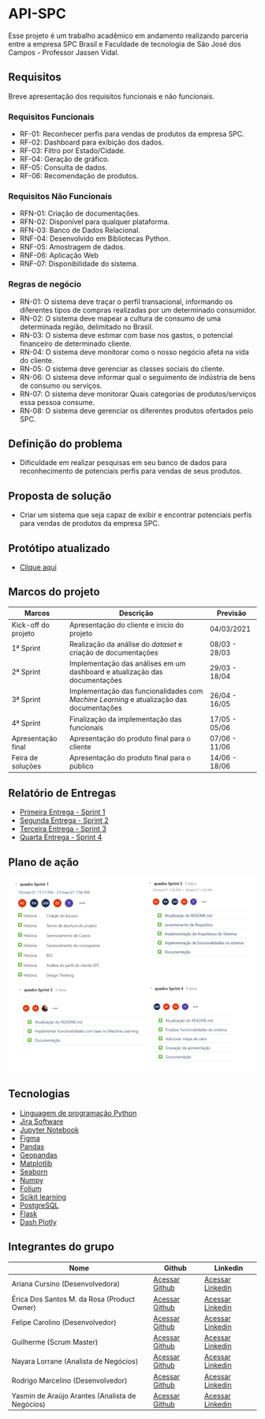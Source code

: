 # API-SPC

Esse projeto é um trabalho acadêmico em andamento realizando parceria entre a empresa SPC Brasil e Faculdade de tecnologia de São José dos Campos - Professor Jassen Vidal.

## Requisitos
Breve apresentação dos requisitos funcionais e não funcionais.

### Requisitos Funcionais
- RF-01: Reconhecer perfis para vendas de produtos da empresa SPC.
- RF-02: Dashboard para exibição dos dados.
- RF-03: Filtro por Estado/Cidade.
- RF-04: Geração de gráfico.
- RF-05: Consulta de dados.
- RF-06: Recomendação de produtos.

### Requisitos Não Funcionais
- RFN-01: Criação de documentações.
- RFN-02: Disponível para qualquer plataforma.
- RFN-03: Banco de Dados Relacional.
- RNF-04: Desenvolvido em Bibliotecas Python.
- RNF-05: Amostragem de dados.
- RNF-06: Aplicação Web
- RNF-07: Disponibilidade do sistema.

### Regras de negócio
- RN-01: O sistema deve traçar o perfil transacional, informando os diferentes tipos de compras realizadas por um determinado consumidor.
- RN-02: O sistema deve mapear a cultura de consumo de uma determinada região, delimitado no Brasil.
- RN-03: O sistema deve estimar com base nos gastos, o potencial financeiro de determinado cliente.
- RN-04: O sistema deve monitorar como o nosso negócio afeta na vida do cliente.
- RN-05: O sistema deve gerenciar as classes sociais do cliente.
- RN-06: O sistema deve informar qual o seguimento de indústria de bens de consumo ou serviços.
- RN-07: O sistema deve monitorar Quais categorias de produtos/serviços essa pessoa consume.
- RN-08: O sistema deve gerenciar os diferentes produtos ofertados pelo SPC.

## Definição do problema
- Dificuldade em realizar pesquisas em seu banco de dados para reconhecimento de potenciais perfis para vendas de seus produtos.

## Proposta de solução
- Criar um sistema que seja capaz de exibir e encontrar potenciais perfis para vendas de produtos da empresa SPC.

## Protótipo atualizado
- [Clique aqui](https://www.figma.com/proto/FT6VW1l8mL6e9nLJG4E75F/prot%C3%B3tipo?node-id=3%3A1&viewport=210%2C421%2C0.6265624761581421&scaling=contain&page-id=0%3A1)

## Marcos do projeto
| Marcos | Descrição | Previsão |
|--|--|--|
| Kick-off do projeto| Apresentação do cliente e inicio do projeto | 04/03/2021 |
|1ª Sprint|Realização da análise do *dataset* e criação de documentações|08/03 - 28/03|
|2ª Sprint|Implementação das análises em um dashboard e atualização das documentações|29/03 - 18/04|
|3ª Sprint|Implementação das funcionalidades com *Machine Learning* e atualização das documentações|26/04 - 16/05|
|4ª Sprint|Finalização da implementação das funcionais|17/05 - 05/06|
|Apresentação final |Apresentação do produto final para o cliente|07/06 - 11/06|
|Feira de soluções| Apresentação do produto final para o público |14/06 - 18/06|



## Relatório de Entregas
- [Primeira Entrega - Sprint 1](https://github.com/EricaSantos2109/API-SPC/blob/main/relatorios-sprint/sprint-um.md)
- [Segunda Entrega - Sprint 2](https://github.com/EricaSantos2109/API-SPC/blob/main/relatorios-sprint/sprint-dois.md)
- [Terceira Entrega - Sprint 3](https://github.com/EricaSantos2109/API-SPC/blob/main/relatorios-sprint/sprint-tres.md)
- [Quarta Entrega - Sprint 4](https://github.com/EricaSantos2109/API-SPC/blob/main/relatorios-sprint/sprint-quatro.md)


## Plano de ação

![Plano de ação](relatorios-sprint/imagens/plano-acao.png)

## Tecnologias
- [Linguagem de programação Python](https://www.python.org/)
- [Jira Software](https://www.atlassian.com/br/software/jira)
- [Jupyter Notebook](https://jupyter.org/)
- [Figma](https://www.figma.com/)
- [Pandas](https://pandas.pydata.org/)
- [Geopandas](https://geopandas.org/)
- [Matplotlib](https://matplotlib.org/)
- [Seaborn](https://seaborn.pydata.org/)
- [Numpy](https://numpy.org/) 
- [Folium](https://python-visualization.github.io/folium/)
- [Scikit learning](https://scikit-learn.org/stable/)
- [PostgreSQL](https://www.postgresql.org/)
- [Flask](https://flask.palletsprojects.com/en/1.1.x/)
- [Dash Plotly](https://flask.palletsprojects.com/en/1.1.x/)

## Integrantes do grupo

| Nome | Github | Linkedin |
|--|--|--|
| Ariana Cursino (Desenvolvedora)| [Acessar Github](https://github.com/arcursino) | [Acessar Linkedin](https://www.linkedin.com/in/arcursino/) |
|Érica Dos Santos M. da Rosa (Product Owner)|[Acessar Github](https://github.com/EricaSantos2109)|[Acessar Linkedin](https://www.linkedin.com/in/%C3%A9rica-santos-2ab73516b/)|
|Felipe Carolino (Desenvolvedor)|[Acessar Github](https://github.com/felipecarolino) |[Acessar Linkedin](https://www.linkedin.com/in/felipe-carolino/)
|Guilherme (Scrum Master)|[Acessar Github](https://github.com/guilhermemigliano) |[Acessar Linkedin](https://www.linkedin.com/in/guilhermemigliano/)
|Nayara Lorrane (Analista de Negócios)|[Acessar Github](https://github.com/nayaralorrane) |[Acessar Linkedin](https://www.linkedin.com/in/nayara-lorrane-765400157/)|
|Rodrigo Marcelino (Desenvolvedor) |[Acessar Github](https://github.com/RodrigoMarcelin) |[Acessar Linkedin](https://www.linkedin.com/in/rodrigo-marcelino-a5578ab8/)|
|Yasmin de Araújo Arantes (Analista de Negócios)|[Acessar Github](https://github.com) |[Acessar Linkedin](https://www.linkedin.com/in/yasmin-de-ara%C3%BAjo-arantes-52600215b/)|

